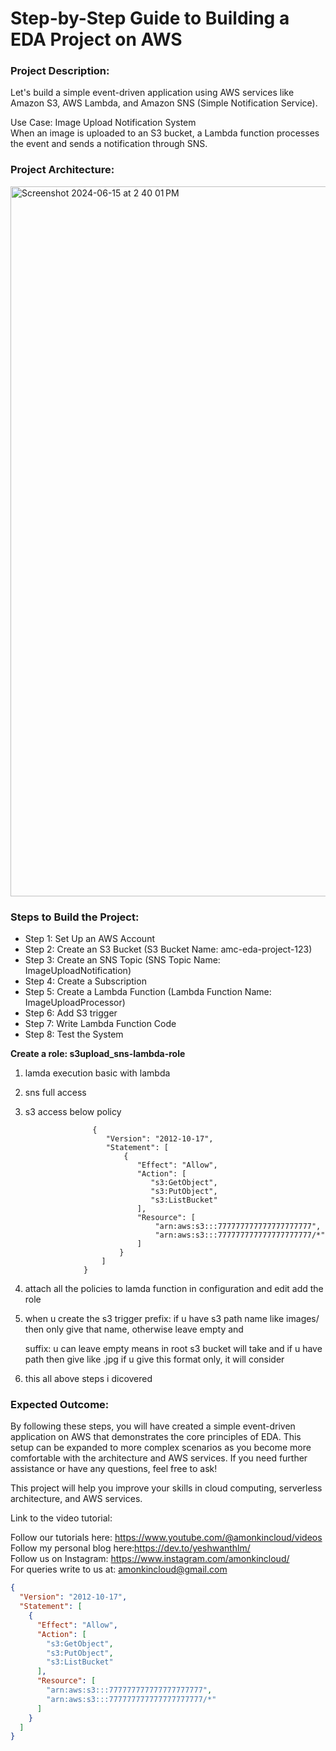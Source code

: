 # Step-by-Step Guide to Building a EDA Project on AWS

### Project Description:

Let's build a simple event-driven application using AWS services like Amazon S3, AWS Lambda, and Amazon SNS (Simple Notification Service). 

Use Case: Image Upload Notification System \
When an image is uploaded to an S3 bucket, a Lambda function processes the event and sends a notification through SNS.

### Project Architecture:

<img width="1136" alt="Screenshot 2024-06-15 at 2 40 01 PM" src="https://github.com/yeshwanthlm/EDA-Project-on-AWS/assets/66474973/6d3aab89-c68e-4462-81e4-0114fa93e2dd">

### Steps to Build the Project:

* Step 1: Set Up an AWS Account 
* Step 2: Create an S3 Bucket (S3 Bucket Name: amc-eda-project-123) 
* Step 3: Create an SNS Topic (SNS Topic Name: ImageUploadNotification) 
* Step 4: Create a Subscription 
* Step 5: Create a Lambda Function (Lambda Function Name: ImageUploadProcessor) 
* Step 6: Add S3 trigger 
* Step 7: Write Lambda Function Code 
* Step 8: Test the System

**Create a role: s3upload_sns-lambda-role**

1. lamda execution basic with lambda
   
2.  sns full access
   
3.  s3 access below policy
   

                       {
                          "Version": "2012-10-17",
                          "Statement": [
                              {
                                 "Effect": "Allow",
                                 "Action": [
                                    "s3:GetObject",
                                    "s3:PutObject",
                                    "s3:ListBucket"
                                 ],
                                 "Resource": [
                                     "arn:aws:s3:::777777777777777777777",
                                     "arn:aws:s3:::777777777777777777777/*"
                                 ]
                             }
                         ]  
                     }

5. attach all the policies to lamda function in configuration and edit add the role

6. when u create the s3 trigger
 prefix: if u have s3 path name like images/ then only give that name, otherwise leave empty and
   
   suffix: u can leave empty means in root s3 bucket will take and if u have path then give like .jpg if u give this format only, it will consider
   
7. this all above steps i dicovered

### Expected Outcome:

By following these steps, you will have created a simple event-driven application on AWS that demonstrates the core principles of EDA. This setup can be expanded to more complex scenarios as you become more comfortable with the architecture and AWS services. If you need further assistance or have any questions, feel free to ask!

This project will help you improve your skills in cloud computing, serverless architecture, and AWS services.

Link to the video tutorial: 

Follow our tutorials here: https://www.youtube.com/@amonkincloud/videos \
Follow my personal blog here:https://dev.to/yeshwanthlm/ \
Follow us on Instagram: https://www.instagram.com/amonkincloud/ \
For queries write to us at: amonkincloud@gmail.com 



```json
{
  "Version": "2012-10-17",
  "Statement": [
    {
      "Effect": "Allow",
      "Action": [
        "s3:GetObject",
        "s3:PutObject",
        "s3:ListBucket"
      ],
      "Resource": [
        "arn:aws:s3:::777777777777777777777",
        "arn:aws:s3:::777777777777777777777/*"
      ]
    }
  ]
}
